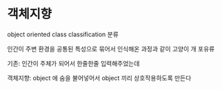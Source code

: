 # 객체지향
object oriented
class classification
분류

인간이 주변 환경을 공통된 특성으로 묶어서 인식해온 과정과 같이
고양이
개
포유류

기존: 인간이 주체가 되어서 한줄한줄 입력해주었는데

객체지향: object 에 숨을 불어넣어서 object 끼리 상호작용하도록 만든다


